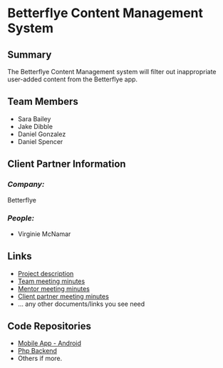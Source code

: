 # Betterflye Content Management System

## **Summary**

The Betterflye Content Management system will filter out inappropriate user-added content from the Betterflye app.

## **Team Members**

- Sara Bailey
- Jake Dibble
- Daniel Gonzalez 
- Daniel Spencer

## **Client Partner Information**

### *Company:*
Betterflye

### *People:*
- Virginie McNamar

## **Links**

- [Project description](ProjectDescription.md)
- [Team meeting minutes](MeetingMinutes/Team)
- [Mentor meeting minutes](MeetingMinutes/Mentor)
- [Client partner meeting minutes](MeetingMinutes/ClientPartner)
- ... any other documents/links you see need

## **Code Repositories**

- [Mobile App - Android](https://www.github.com/WHEREEVER_THE_ANDROID_CODE_IS/)
- [Php Backend](https://www.github.com/WHEREEVER_THE_PHP_CODE_IS)
- Others if more.

